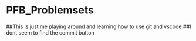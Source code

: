 # PFB_Problemsets
##This is just me playing around and learning how to use git and vscode
##I dont seem to find the commit button